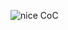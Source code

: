 ![nice CoC](https://user-images.githubusercontent.com/23189912/77009725-7863ff00-6979-11ea-9b9c-a9d497cda3d8.png)

